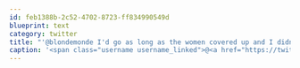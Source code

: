 ```yaml
---
id: feb1388b-2c52-4702-8723-ff834990549d
blueprint: text
category: twitter
title: "'@blondemonde I'd go as long as the women covered up and I didn't have to carry/light my own cigars."
caption: '<span class="username username_linked">@<a href="https://twitter.com/blondemonde" title="Blonde Monde">blondemonde</a></span> I''d go as long as the women covered up and I didn''t have to carry/light my own cigars.'
---
```

